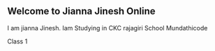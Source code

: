 ## Welcome to Jianna Jinesh Online

I am jianna Jinesh. Iam Studying in CKC rajagiri School Mundathicode

Class 1
